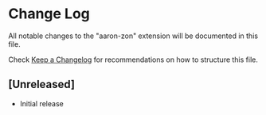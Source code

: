 # Change Log

All notable changes to the "aaron-zon" extension will be documented in this file.

Check [Keep a Changelog](http://keepachangelog.com/) for recommendations on how to structure this file.

## [Unreleased]

- Initial release